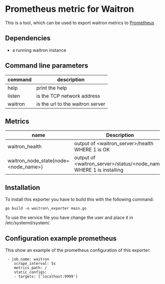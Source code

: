 # Prometheus metric for Waitron

This is a tool, which can be used to export waitron metrics to [Prometheus](https://prometheus.io/)

## Dependencies
- a running waitron instance

## Command line parameters
| command | description |
| ------- | --------- |
| help | print the help |
| listen  | is the TCP network address |
| waitron | is the url to the waitron server |

## Metrics
| name | Description |
| ---- | ----- |
| waitron\_health | output of \<waitron\_server\>/health WHERE 1 is OK|
| waitron\_node\_state{node=\<node\_name\>} | output of \<waitron\_server\>/status/\<node\_name\> WHERE 1 is installing |

## Installation
To install this exporter you have to build this with the following command:
```
go build -o waitron\_exporter main.go
```
To use the service file you have change the user and place it in /etc/systemd/system/.

## Configuration example prometheus
This show an example of the prometheus configuration of this exporter:
```
 - job_name: waitron
    scrape_interval: 5s
    metrics_path: /
    static_configs:
    - targets: ['localhost:9999']
```
